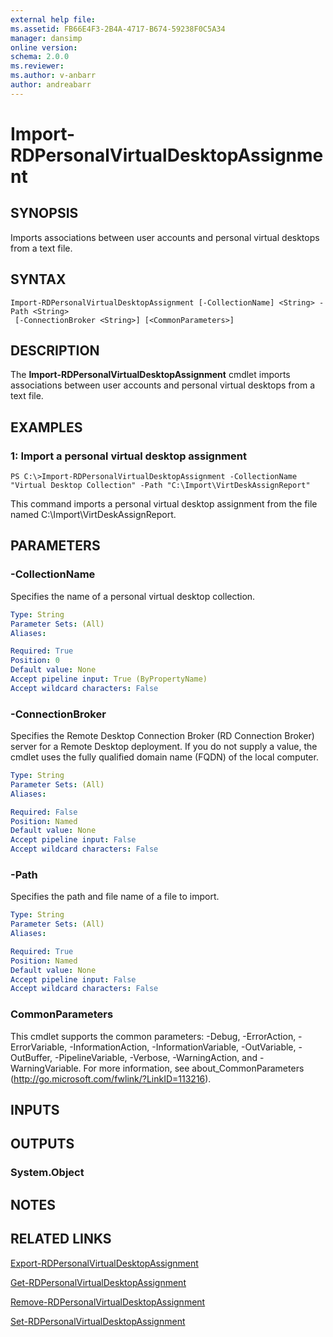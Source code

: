 ```yaml
---
external help file: 
ms.assetid: FB66E4F3-2B4A-4717-B674-59238F0C5A34
manager: dansimp
online version: 
schema: 2.0.0
ms.reviewer:
ms.author: v-anbarr
author: andreabarr
---
```


# Import-RDPersonalVirtualDesktopAssignment

## SYNOPSIS
Imports associations between user accounts and personal virtual desktops from a text file.

## SYNTAX

```
Import-RDPersonalVirtualDesktopAssignment [-CollectionName] <String> -Path <String>
 [-ConnectionBroker <String>] [<CommonParameters>]
```

## DESCRIPTION
The **Import-RDPersonalVirtualDesktopAssignment** cmdlet imports associations between user accounts and personal virtual desktops from a text file.

## EXAMPLES

### 1: Import a personal virtual desktop assignment
```
PS C:\>Import-RDPersonalVirtualDesktopAssignment -CollectionName "Virtual Desktop Collection" -Path "C:\Import\VirtDeskAssignReport"
```

This command imports a personal virtual desktop assignment from the file named C:\Import\VirtDeskAssignReport.

## PARAMETERS

### -CollectionName
Specifies the name of a personal virtual desktop collection.

```yaml
Type: String
Parameter Sets: (All)
Aliases: 

Required: True
Position: 0
Default value: None
Accept pipeline input: True (ByPropertyName)
Accept wildcard characters: False
```

### -ConnectionBroker
Specifies the Remote Desktop Connection Broker (RD Connection Broker) server for a Remote Desktop deployment.
If you do not supply a value, the cmdlet uses the fully qualified domain name (FQDN) of the local computer.

```yaml
Type: String
Parameter Sets: (All)
Aliases: 

Required: False
Position: Named
Default value: None
Accept pipeline input: False
Accept wildcard characters: False
```

### -Path
Specifies the path and file name of a file to import.

```yaml
Type: String
Parameter Sets: (All)
Aliases: 

Required: True
Position: Named
Default value: None
Accept pipeline input: False
Accept wildcard characters: False
```

### CommonParameters
This cmdlet supports the common parameters: -Debug, -ErrorAction, -ErrorVariable, -InformationAction, -InformationVariable, -OutVariable, -OutBuffer, -PipelineVariable, -Verbose, -WarningAction, and -WarningVariable. For more information, see about_CommonParameters (http://go.microsoft.com/fwlink/?LinkID=113216).

## INPUTS

## OUTPUTS

### System.Object

## NOTES

## RELATED LINKS

[Export-RDPersonalVirtualDesktopAssignment](./Export-RDPersonalVirtualDesktopAssignment.md)

[Get-RDPersonalVirtualDesktopAssignment](./Get-RDPersonalVirtualDesktopAssignment.md)

[Remove-RDPersonalVirtualDesktopAssignment](./Remove-RDPersonalVirtualDesktopAssignment.md)

[Set-RDPersonalVirtualDesktopAssignment](./Set-RDPersonalVirtualDesktopAssignment.md)

